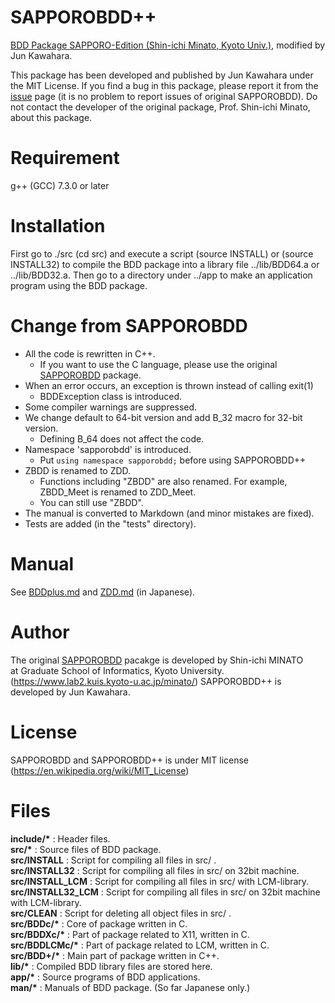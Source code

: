 # SAPPOROBDD++

[BDD Package SAPPORO-Edition  (Shin-ichi Minato, Kyoto Univ.)](https://github.com/Shin-ichi-Minato/SAPPOROBDD), modified by Jun Kawahara.

This package has been developed and published by Jun Kawahara under the MIT License. If you find a bug in this package, please report it from the [issue](https://github.com/junkawahara/SAPPOROBDD-plus-plus/issues) page (it is no problem to report issues of original SAPPOROBDD). Do not contact the developer of the original package, Prof. Shin-ichi Minato, about this package.

# Requirement

g++ (GCC) 7.3.0 or later

# Installation

First go to ./src (cd src) and execute a script (source INSTALL) or (source INSTALL32) to compile the BDD package into a library file ../lib/BDD64.a or ../lib/BDD32.a. Then go to a directory under ../app to make an application program using the BDD package.

# Change from SAPPOROBDD

- All the code is rewritten in C++.
  - If you want to use the C language, please use the original [SAPPOROBDD](https://github.com/Shin-ichi-Minato/SAPPOROBDD) package.
- When an error occurs, an exception is thrown instead of calling exit(1)
  - BDDException class is introduced.
- Some compiler warnings are suppressed.
- We change default to 64-bit version and add B_32 macro for 32-bit version.
  - Defining B_64 does not affect the code.
- Namespace 'sapporobdd' is introduced.
  - Put `using namespace sapporobdd;` before using SAPPOROBDD++
- ZBDD is renamed to ZDD.
  - Functions including "ZBDD" are also renamed. For example, ZBDD_Meet is renamed to ZDD_Meet.
  - You can still use "ZBDD".
- The manual is converted to Markdown (and minor mistakes are fixed).
- Tests are added (in the "tests" directory).

# Manual

See [BDDplus.md](man/BDDplus.md) and [ZDD.md](man/classes/ZDD.md) (in Japanese).



# Author

The original [SAPPOROBDD](https://github.com/Shin-ichi-Minato/SAPPOROBDD) pacakge is developed by Shin-ichi MINATO  
at Graduate School of Informatics, Kyoto University.  
(https://www.lab2.kuis.kyoto-u.ac.jp/minato/)  SAPPOROBDD++ is developed by Jun Kawahara.

# License

SAPPOROBDD and SAPPOROBDD++ is under MIT license (https://en.wikipedia.org/wiki/MIT_License)

# Files

__include/*__ :      Header files.  
__src/*__ :          Source files of BDD package.  
__src/INSTALL__ :   Script for compiling all files in src/ .  
__src/INSTALL32__ : Script for compiling all files in src/ on 32bit machine.  
__src/INSTALL_LCM__ : Script for compiling all files in src/ with LCM-library.  
__src/INSTALL32_LCM__ : Script for compiling all files in src/ on 32bit machine with LCM-library.  
__src/CLEAN__ :     Script for deleting all object files in src/ .   
__src/BDDc/*__ :     Core of package written in C.  
__src/BDDXc/*__ :    Part of package related to X11, written in C.  
__src/BDDLCMc/*__ :  Part of package related to LCM, written in C.  
__src/BDD+/*__ :     Main part of package written in C++.  
__lib/*__ :           Compiled BDD library files are stored here.  
__app/*__ :          Source programs of BDD applications.  
__man/*__ :          Manuals of BDD package. (So far Japanese only.)  


